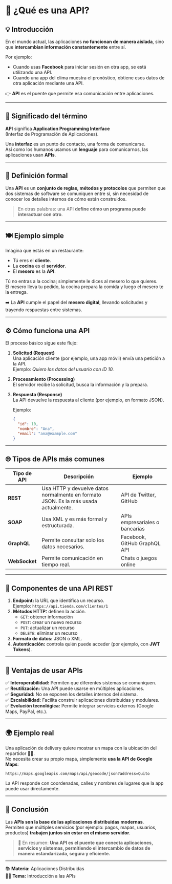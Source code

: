 # 🚀 ¿Qué es una API?

## 💡 Introducción

En el mundo actual, las aplicaciones **no funcionan de manera aislada**, sino que **intercambian información constantemente** entre sí.  

Por ejemplo:  
- Cuando usas **Facebook** para iniciar sesión en otra app, se está utilizando una API.  
- Cuando una app del clima muestra el pronóstico, obtiene esos datos de otra aplicación mediante una API.  

👉 **API** es el puente que permite esa comunicación entre aplicaciones.

---

## 🧩 Significado del término

**API** significa **Application Programming Interface**  
(Interfaz de Programación de Aplicaciones).

Una **interfaz** es un punto de contacto, una forma de comunicarse.  
Así como los humanos usamos un **lenguaje** para comunicarnos, las aplicaciones usan **APIs**.

---

## 📘 Definición formal

Una **API** es un **conjunto de reglas, métodos y protocolos** que permiten que dos sistemas de software se comuniquen entre sí, sin necesidad de conocer los detalles internos de cómo están construidos.

> En otras palabras: una API **define cómo un programa puede interactuar con otro**.

---

## 🍽️ Ejemplo simple

Imagina que estás en un restaurante:

- Tú eres el **cliente**.  
- La **cocina** es el **servidor**.  
- El **mesero** es la **API**.

Tú no entras a la cocina; simplemente le dices al mesero lo que quieres.  
El mesero lleva tu pedido, la cocina prepara la comida y luego el mesero te la entrega.  

➡️ La **API** cumple el papel del **mesero digital**, llevando solicitudes y trayendo respuestas entre sistemas.

---

## ⚙️ Cómo funciona una API

El proceso básico sigue este flujo:

1. **Solicitud (Request)**  
   Una aplicación cliente (por ejemplo, una app móvil) envía una petición a la API.  
   Ejemplo: *Quiero los datos del usuario con ID 10.*

2. **Procesamiento (Processing)**  
   El servidor recibe la solicitud, busca la información y la prepara.

3. **Respuesta (Response)**  
   La API devuelve la respuesta al cliente (por ejemplo, en formato JSON).  

   Ejemplo:
   ```json
   {
     "id": 10,
     "nombre": "Ana",
     "email": "ana@example.com"
   }
   ```

---

## 🌐 Tipos de APIs más comunes

| Tipo de API | Descripción | Ejemplo |
|--------------|--------------|----------|
| **REST** | Usa HTTP y devuelve datos normalmente en formato JSON. Es la más usada actualmente. | API de Twitter, GitHub |
| **SOAP** | Usa XML y es más formal y estructurada. | APIs empresariales o bancarias |
| **GraphQL** | Permite consultar solo los datos necesarios. | Facebook, GitHub GraphQL API |
| **WebSocket** | Permite comunicación en tiempo real. | Chats o juegos online |

---

## 🧱 Componentes de una API REST

1. **Endpoint:** la URL que identifica un recurso.  
   Ejemplo: `https://api.tienda.com/clientes/1`  
2. **Métodos HTTP:** definen la acción.  
   - `GET`: obtener información  
   - `POST`: crear un nuevo recurso  
   - `PUT`: actualizar un recurso  
   - `DELETE`: eliminar un recurso  
3. **Formato de datos:** JSON o XML.  
4. **Autenticación:** controla quién puede acceder (por ejemplo, con **JWT Tokens**).

---

## 💪 Ventajas de usar APIs

✅ **Interoperabilidad:** Permiten que diferentes sistemas se comuniquen.  
✅ **Reutilización:** Una API puede usarse en múltiples aplicaciones.  
✅ **Seguridad:** No se exponen los detalles internos del sistema.  
✅ **Escalabilidad:** Facilita construir aplicaciones distribuidas y modulares.  
✅ **Evolución tecnológica:** Permite integrar servicios externos (Google Maps, PayPal, etc.).

---

## 🌍 Ejemplo real

Una aplicación de delivery quiere mostrar un mapa con la ubicación del repartidor 🚴‍♂️.  
No necesita crear su propio mapa, simplemente **usa la API de Google Maps**:

```
https://maps.googleapis.com/maps/api/geocode/json?address=Quito
```

La API responde con coordenadas, calles y nombres de lugares que la app puede usar directamente.

---

## 🧠 Conclusión

Las **APIs son la base de las aplicaciones distribuidas modernas**.  
Permiten que múltiples servicios (por ejemplo: pagos, mapas, usuarios, productos) **trabajen juntos sin estar en el mismo servidor**.

> 💬 En resumen:
> **Una API es el puente que conecta aplicaciones, servicios y sistemas, permitiendo el intercambio de datos de manera estandarizada, segura y eficiente.**

---

📚 **Materia:** Aplicaciones Distribuidas  
👨‍🏫 **Tema:** Introducción a las APIs 
